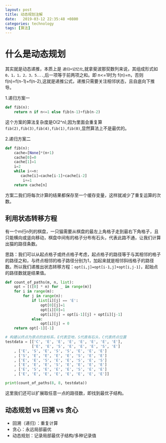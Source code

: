 ```yaml
---
layout: post
title: 动态规划注解 
date:   2019-03-12 22:35:48 +0800
categories: technology
tags: [算法]
---
```


# 什么是动态规划

其实就是动态递推，本质上是 `递归+记忆化`,就拿斐波那契数列来说，其组成形式如 `0，1，1，2，3，5...`,后一项等于前两项之和。即 n<=1时为 f(n)=n，否则 f(n)=f(n-1)+f(n-2),这就是递推公式，递推只需要关注相邻状态，且自底向下推导。

1.递归方案一

``` python
def fib(n):
    return n if n<=1 else fib(n-1)+fib(n-2)
```

这个方案的算法复杂度是O(2^n),因为里面会重复算 `fib(2),fib(3),fib(4),fib(1),fib(0)`,显然算法上不是最优的。

2.递归方案二

``` python
def fib(n):
    cache=[None]*(n+1)
    cache[0]=0
    cache[1]=1
    i=2
    while i<=n:
       cache[i]=cache[i-1]+cache[i-2]
        i+=1
    return cache[n]
```

方案二我们将每次计算的结果都保存至一个缓存变量，这样就减少了重复运算的次数。

## 利用状态转移方程

有一个m行n列的棋盘，一只猫需要从棋盘的最左上角格子走到最右下角格子，且只能横向或竖向移动，棋盘中间有的格子分布有石头，代表此路不通，让我们计算出猫的路径条数。

思路：我们可以从起点格子或终点格子考虑，起点格子的路径等于与其相邻的格子的路径之和，与终点相邻的格子路径分别为1，加起来就是相邻斜线格子的路径数。所以我们递推出状态转移方程：`opt[i,j]=opt[i-1,j]+opt[i,j-1]`，起始点的路径数就是结果值。

``` python
def count_of_paths(m, n, list):
    opt = [([0] * n) for _ in range(m)]
    for i in range(m):
        for j in range(n):
            if list[i][j] == 'E':
                opt[0][j]=1
                opt[i][0]=1
                opt[i][j] = opt[i-1][j] + opt[i][j-1]
            else:
                opt[i][j] = 0
    return opt[-1][-1]

# 构建以终点为原点的坐标系，E代表空地，S代表有石头，C代表终点位置
testdata = [['C', 'E', 'E', 'E', 'E', 'E', 'E', 'E'],
            ['E', 'E', 'S', 'E', 'E', 'E', 'S', 'E']
    , ['E', 'S', 'E', 'S', 'S', 'E', 'E', 'E']
    , ['S', 'E', 'E', 'E', 'E', 'S', 'E', 'E']
    , ['E', 'E', 'S', 'E', 'E', 'S', 'E', 'S']
    , ['E', 'E', 'E', 'S', 'E', 'E', 'E', 'E']
    , ['E', 'S', 'E', 'E', 'E', 'S', 'E', 'E']
    , ['E', 'E', 'E', 'E', 'E', 'E', 'E', 'E']]

print(count_of_paths(8, 8, testdata))
```

这里我们还可以扩展取任意一点的路径数，即找到最优子结构。

## 动态规划 vs 回溯 vs 贪心

- 回溯（递归）：重复计算
- 贪心：永远局部最优
- 动态规划：记录局部最优子结构/多种记录值
